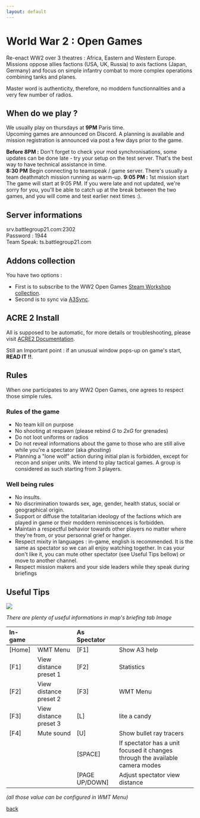 ```yaml
---
layout: default
---
```


# World War 2 : Open Games

Re-enact WW2 over 3 theatres : Africa, Eastern and Western Europe.
Missions oppose allies factions (USA, UK, Russia) to axis factions (Japan, Germany) and focus on simple infantry combat to more complex operations combining tanks and planes.

Master word is authenticity, therefore, no moddern functionnalities and a very few number of radios.

## When do we play ?
We usually play on thursdays at **9PM** Paris time.  
Upcoming games are announced on Discord. A planning is available and mission registration is announced via post a few days prior to the game.  


**Before 8PM :** Don't forget to check your mod synchronisations, some updates can be done late - try your setup on the test server. That's the best way to have technical assistance in time.  
**8:30 PM** Begin connecting to teamspeak / game server. There's usually a team deathmatch mission running as warm-up.
**9:05 PM :** 1st mission start  
The game will start at 9:05 PM. If you were late and not updated, we're sorry for you, you'll be able to catch up at the break between the two games, and you will come and test earlier next times :).  

## Server informations
srv.battlegroup21.com:2302  
Password : 1944  
Team Speak: ts.battlegroup21.com

## Addons collection
You have two options :
* First is to subscribe to the WW2 Open Games [Steam Workshop collection](https://steamcommunity.com/sharedfiles/filedetails/?id=1430092987).
* Second is to sync via  [A3Sync](A3Sync.md).

## ACRE 2 Install
All is supposed to be automatic, for more details or troubleshooting, please visit [ACRE2 Documentation](http://acre2.idi-systems.com/wiki/user/installation).

Still an Important point : if an unusual window pops-up on game's start, **READ IT !!**.


## Rules
When one participates to any WW2 Open Games, one agrees to respect those simple rules.

### Rules of the game
* No team kill on purpose
* No shooting at respawn (please rebind _G_ to _2xG_ for grenades)
* Do not loot uniforms or radios
* Do not reveal informations about the game to those who are still alive while you're a spectator (aka _ghosting_) 
* Planning a "lone wolf" action during initial plan is forbidden, except for recon and sniper units. We intend to play tactical games. A group is considered as such starting from 3 players.

### Well being rules
* No insults.
* No discrimination towards sex, age, gender, health status, social or geographical origin.
* Support or diffuse the totalitarian ideology of the factions which are played in game or their moddern reminiscences is forbidden.
* Maintain a respectful behavior towards other players no matter where they're from, or your personnal grief or hanger.
* Respect mixity in languages : in-game, english is recommended. It is the same as spectator so we can all enjoy watching together. In cas your don't like it, you can mute other spectator (see Useful Tips bellow) or move to another channel.
* Respect mission makers and your side leaders while they speak during briefings

## Useful Tips
![](http://i.imgur.com/VTZn2eG.png)

*There are plenty of useful informations in map's briefing tab Image*

| In-game|                   | As Spectator |                |
|:--------|:-------------------------|:------|:-------------|  
| [Home] | WMT Menu                 | [F1]  | Show A3 help  |
| [F1]   | View distance preset 1   | [F2]  | Statistics  |
| [F2]   | View distance preset 2   | [F3]  | WMT Menu  |
| [F3]   | View distance preset 3   | [L]   | lite a candy  |
| [F4]   | Mute sound               | [U]   | Show bullet ray tracers  |
|    |                | [SPACE]   | If spectator has a unit focused it changes through the available camera modes  |
|    |                | [PAGE UP/DOWN]   | Adjust spectator view distance  |

*(all those value can be configured in WMT Menu)*


[back](./)
